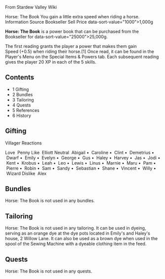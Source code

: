 From Stardew Valley Wiki

Horse: The Book You gain a little extra speed when riding a horse. Information Source Bookseller Sell Price data-sort-value="1000"&gt;1,000g

**Horse: The Book** is a power book that can be purchased from the Bookseller for data-sort-value="25000"&gt;25,000g.

The first reading grants the player a power that makes them gain Speed (+0.5) when riding their horse.\[1] Once read, it can be found in the Player's Menu on the Special Items &amp; Powers tab. Each subsequent reading gives the player 20 XP in each of the 5 skills.

## Contents

- 1 Gifting
- 2 Bundles
- 3 Tailoring
- 4 Quests
- 5 References
- 6 History

## Gifting

Villager Reactions

Love  Penny Like  Elliott Neutral  Abigail •  Caroline •  Clint •  Demetrius •  Dwarf •  Emily •  Evelyn •  George •  Gus •  Haley •  Harvey •  Jas •  Jodi •  Kent •  Krobus •  Leah •  Leo •  Lewis •  Linus •  Marnie •  Maru •  Pam •  Pierre •  Robin •  Sam •  Sandy •  Sebastian •  Shane •  Vincent •  Willy •  Wizard Dislike  Alex

## Bundles

Horse: The Book is not used in any bundles.

## Tailoring

Horse: The Book is not used in any tailoring. It can be used in dyeing, serving as an orange dye at the dye pots located in Emily's and Haley's house, 2 Willow Lane. It can also be used as a brown dye when used in the spool of the Sewing Machine with a dyeable clothing item in the feed.

## Quests

Horse: The Book is not used in any quests.